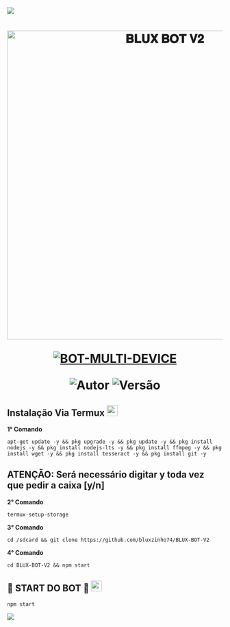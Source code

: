 <img src="https://readme-typing-svg.herokuapp.com/?font=mono&size=30&duration=4000&color=00008b&center=falso&vCenter=falso&lines=🜛+𝐁𝐋𝐔𝐗-𝐁𝐎𝐓-𝐕𝟐+🜛;۞+𝙊𝙁𝘾+𝙐𝙋𝘿𝘼𝙏𝙀+۞;@𝑩𝒍𝒖𝒙𝒛𝒊𝒏𝒉𝒐">      

<h1 align="center">
<p>
<img src= "https://files.catbox.moe/je772o.jpeg" alt="𝐁𝐋𝐔𝐗 𝐁𝐎𝐓 𝐕𝟐" width="720">
</p>

<p align="center">
<a href="#"><img title="BOT-MULTI-DEVICE" src="https://img.shields.io/badge/BOT•MULTI•DEVICE-blue?&style=for-the-badge"></a>
</p>

<p align="center">
<img title="Autor" src="https://img.shields.io/badge/Autor-@bluxzinho_-orange.svg?style=for-the-badge&logo=github"></a>
<img title="Versão" src="https://img.shields.io/badge/Versão-2.0-orange.svg?style=for-the-badge&logo=github"></a>
</p>

## Instalação Via Termux  <img src="https://user-images.githubusercontent.com/108157095/182052725-6568419a-6a9f-490a-85ea-90b94af694fe.png" height="25px">
**1° Comando**
```
apt-get update -y && pkg upgrade -y && pkg update -y && pkg install nodejs -y && pkg install nodejs-lts -y && pkg install ffmpeg -y && pkg install wget -y && pkg install tesseract -y && pkg install git -y
```
**ATENÇÃO:**
Será necessário digitar y toda vez que pedir a caixa [y/n]
---------------------------

**2° Comando**
```
termux-setup-storage
```
**3° Comando**
```
cd /sdcard && git clone https://github.com/bluxzinho74/BLUX-BOT-V2
```
**4° Comando**
```
cd BLUX-BOT-V2 && npm start
```

## 💾 START DO BOT 💾 <img src="https://user-images.githubusercontent.com/108157095/182053901-78e4a217-51ba-42a3-8ec5-38ed978ad752.png" height="25px">
```
npm start
```

<img src="https://readme-typing-svg.herokuapp.com/?font=mono&size=30&duration=4000&color=00008b&center=falso&vCenter=falso&lines=╰•★𝐁𝐋𝐔𝐗-𝐁𝐎𝐓-𝐕𝟐★•╯"> 
